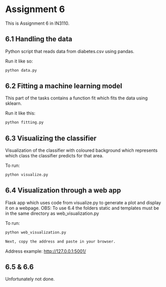# Assignment 6

This is Assignment 6 in IN3110.

## 6.1 Handling the data

Python script that reads data from diabetes.csv using pandas.

Run it like so:

```bash
python data.py
```

## 6.2 Fitting a machine learning model

This part of the tasks contains a function fit which fits the data using sklearn.

Run it like this:

```bash
python fitting.py
```

## 6.3 Visualizing the classifier

Visualization of the classifier with coloured background which represents which
class the classifier predicts for that area.

To run:

 ```bash
 python visualize.py
 ```

## 6.4 Visualization through a web app

Flask app which uses code from visualize.py to generate a plot and display it
on a webpage.
OBS: To use 6.4 the folders static and templates must be in the same directory as
web_visualization.py

To run:

```bash
python web_visualization.py

Next, copy the address and paste in your browser.
```
Address example:
http://127.0.0.1:5001/

## 6.5 & 6.6

Unfortunately not done.
